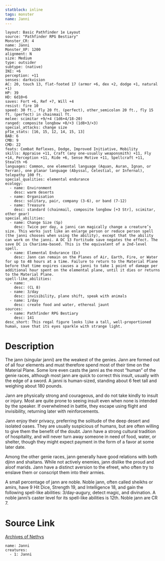 ```yaml
---
statblock: inline
tags: monster
name: Janni
---
```

```statblock
layout: Basic Pathfinder 1e Layout
source: "Pathfinder RPG Bestiary"
Monster_CR: 4
name: Janni
Monster_XP: 1200
alignment: N
size: Medium
type: outsider
subtype: (native)
INI: +6
perception: +11
senses: darkvision
AC: 20, touch 13, flat-footed 17 (armor +6, dex +2, dodge +1, natural +1)
HP: 39
HD: 6d10+6
saves: Fort +6, Ref +7, Will +4
resist: fire 10
speed: 30 ft., fly 20 ft. (perfect), other_semicolon 20 ft., fly 15 ft. (perfect) in chainmail ft.
melee: scimitar +9/+4 (1d6+4/18-20)
ranged: composite longbow +8/+3 (1d8+3/×3)
special_attacks: change size
pf1e_stats: [16, 15, 12, 14, 15, 13]
BAB: 6
CMB: 9
CMD: 22
feats: Combat Reflexes, Dodge, Improved Initiative, Mobility
skills: Appraise +11, Craft (any one-usually weaponsmith) +11, Fly +14, Perception +11, Ride +6, Sense Motive +11, Spellcraft +11, Stealth +6
languages: Common, one elemental language (Aquan, Auran, Ignan, or Terran), one planar language (Abyssal, Celestial, or Infernal), telepathy 100 ft.
special_qualities: elemental endurance
ecology:
  - name: Environment
    desc: warm deserts
  - name: Organisation
    desc: solitary, pair, company (3-6), or band (7-12)
  - name: Treasure
    desc: standard (chainmail, composite longbow [+3 Str], scimitar, other gear)
special_abilities:
  - name: Change Size (Sp)
    desc: Twice per day, a janni can magically change a creature’s size. This works just like an enlarge person or reduce person spell (the janni chooses when using the ability), except that the ability can work on the janni. A DC 13 Fortitude save negates the effect. The save DC is Charisma-based. This is the equivalent of a 2nd-level spell.
  - name: Elemental Endurance (Ex)
    desc: Jann can remain on the Planes of Air, Earth, Fire, or Water for up to 48 hours at a time. Failure to return to the Material Plane before that time expires causes a janni to take 1 point of damage per additional hour spent on the elemental plane, until it dies or returns to the Material Plane.
spell-like_abilities:
  - name:
    desc: (CL 8)
  - name: 3/day
    desc: invisibility, plane shift, speak with animals
  - name: 1/day
    desc: create food and water, ethereal jaunt
sources:
  - name: Pathfinder RPG Bestiary
    desc: 141
desc_short: This regal figure looks like a tall, well-proportioned human, save that its eyes sparkle with strange light.
```
# Description
The jann (singular janni) are the weakest of the genies. Jann are formed out of all four elements and must therefore spend most of their time on the Material Plane. Some lore even casts the janni as the most “human” of the genie races, although most jann are quick to correct this insult, usually with the edge of a sword. A janni is human-sized, standing about 6 feet tall and weighing about 180 pounds.

Jann are physically strong and courageous, and do not take kindly to insult or injury. Most are quite prone to seeing insult even when none is intended by the speaker. If overwhelmed in battle, they escape using flight and invisibility, returning later with reinforcements.

Jann enjoy their privacy, preferring the solitude of the deep desert and isolated oases. They are usually suspicious of humans, but are often willing to give them the benefit of the doubt. Jann have a strong cultural tradition of hospitality, and will never turn away someone in need of food, water, or shelter, though they might expect payment in the form of a favor at some later date.

Among the other genie races, jann generally have good relations with both djinn and shaitans. While not actively enemies, jann dislike the proud and aloof marids. Jann have a distinct aversion to the efreet, who often try to enslave them or conscript them into their armies.

A small percentage of jann are noble. Noble jann, often called sheikhs or amirs, have 9 Hit Dice, Strength 19, and Intelligence 18, and gain the following spell-like abilities: 3/day-augury, detect magic, and divination. A noble janni’s caster level for its spell-like abilities is 12th. Noble jann are CR 7.
# Source Link
[Archives of Nethys](https://aonprd.com/MonsterDisplay.aspx?ItemName=Janni)
```encounter-table
name: Janni
creatures:
  - 1: Janni
```
